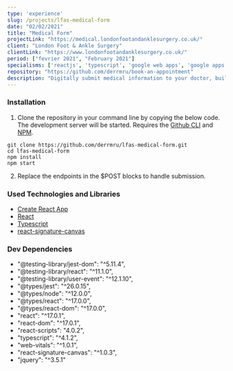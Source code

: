 ```yaml
---
type: 'experience'
slug: /projects/lfas-medical-form
date: "02/02/2021"
title: "Medical Form"
projectLink: "https://medical.londonfootandanklesurgery.co.uk/"
client: "London Foot & Ankle Surgery"
clientLink: "https://www.londonfootandanklesurgery.co.uk/"
period: ["fevrier 2021", "February 2021"]
specialisms: ['reactjs', 'typescript', 'google web apps', 'google apps script', 'react signature canvas']
repository: "https://github.com/derrmru/book-an-appointment"
description: "Digitally submit medical information to your doctor, built for The London Foot & Ankle Surgery."
---
```


### Installation

1. Clone the repository in your command line by copying the below code. The development server will be started. Requires the [Github CLI](https://docs.github.com/en/github/creating-cloning-and-archiving-repositories/cloning-a-repository) and [NPM](https://www.npmjs.com/).

```
git clone https://github.com/derrmru/lfas-medical-form.git
cd lfas-medical-form
npm install
npm start
```

2. Replace the endpoints in the $POST blocks to handle submission.

### Used Technologies and Libraries

- [Create React App](https://github.com/facebook/create-react-app)
- [React](https://reactjs.org/)
- [Typescript](https://www.typescriptlang.org/)
- [react-signature-canvas](https://www.npmjs.com/package/react-signature-canvas)

### Dev Dependencies

 - "@testing-library/jest-dom": "^5.11.4",
 - "@testing-library/react": "^11.1.0",
 - "@testing-library/user-event": "^12.1.10",
 - "@types/jest": "^26.0.15",
 - "@types/node": "^12.0.0",
 - "@types/react": "^17.0.0",
 - "@types/react-dom": "^17.0.0",
 - "react": "^17.0.1",
 - "react-dom": "^17.0.1",
 - "react-scripts": "4.0.2",
 - "typescript": "^4.1.2",
 - "web-vitals": "^1.0.1",
 - "react-signature-canvas": "^1.0.3",
 - "jquery": "^3.5.1"